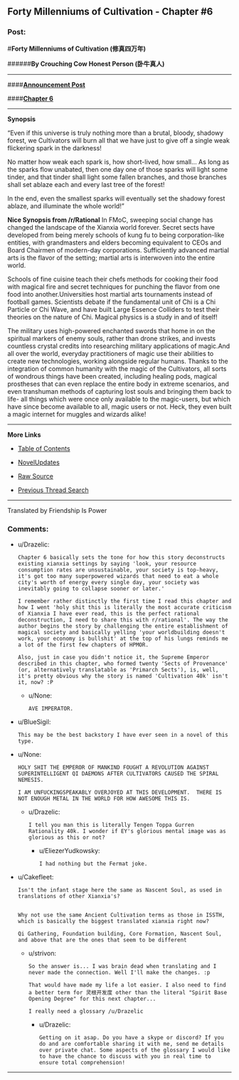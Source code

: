 ## Forty Millenniums of Cultivation - Chapter #6

### Post:

#**Forty Millenniums of Cultivation (修真四万年)**

######**By Crouching Cow Honest Person (卧牛真人)**

***

####**[Announcement Post](https://friendshipispower.wordpress.com/)**

####**[Chapter 6](https://friendshipispower.wordpress.com/2016/10/25/chapter-6-the-great-dark-age/)**

***

**Synopsis**

“Even if this universe is truly nothing more than a brutal, bloody, shadowy forest, we Cultivators will burn all that we have just to give off a single weak flickering spark in the darkness!

No matter how weak each spark is, how short-lived, how small… As long as the sparks flow unabated, then one day one of those sparks will light some tinder, and that tinder shall light some fallen branches, and those branches shall set ablaze each and every last tree of the forest!

In the end, even the smallest sparks will eventually set the shadowy forest ablaze, and illuminate the whole world!”

**Nice Synopsis from /r/Rational** In FMoC, sweeping social change has changed the landscape of the Xianxia world forever. Secret sects have developed from being merely schools of kung fu to being corporation-like entities, with grandmasters and elders becoming equivalent to CEOs and Board Chairmen of modern-day corporations. Sufficiently advanced martial arts is the flavor of the setting; martial arts is interwoven into the entire world.

Schools of fine cuisine teach their chefs methods for cooking their food with magical fire and secret techniques for punching the flavor from one food into another.Universities host martial arts tournaments instead of football games. Scientists debate if the fundamental unit of Chi is a Chi Particle or Chi Wave, and have built Large Essence Colliders to test their theories on the nature of Chi. Magical physics is a study in and of itself!

The military uses high-powered enchanted swords that home in on the spiritual markers of enemy souls, rather than drone strikes, and invests countless crystal credits into researching military applications of magic.And all over the world, everyday practitioners of magic use their abilities to create new technologies, working alongside regular humans. Thanks to the integration of common humanity with the magic of the Cultivators, all sorts of wondrous things have been created, including healing pods, magical prostheses that can even replace the entire body in extreme scenarios, and even transhuman methods of capturing lost souls and bringing them back to life- all things which were once only available to the magic-users, but which have since become available to all, magic users or not. Heck, they even built a magic internet for muggles and wizards alike!

***

**More Links**

* [Table of Contents](https://friendshipispower.wordpress.com/category/forty-millenniums-of-cultivation-chapters/)

* [NovelUpdates](http://www.novelupdates.com/series/forty-millenniums-of-cultivation/)

* [Raw Source](http://read.qidian.com/BookReader/GrhBjciXhoI1.aspx)

* [Previous Thread Search](https://www.reddit.com/r/noveltranslations/search?q=title%3AForty+Millenniums+of+Cultivation+flair%3Acn&restrict_sr=on&sort=new&t=all)

***

Translated by Friendship Is Power

### Comments:

- u/Drazelic:
  ```
  Chapter 6 basically sets the tone for how this story deconstructs existing xianxia settings by saying 'look, your resource consumption rates are unsustainable, your society is top-heavy, it's got too many superpowered wizards that need to eat a whole city's worth of energy every single day, your society was inevitably going to collapse sooner or later.' 

  I remember rather distinctly the first time I read this chapter and how I went 'holy shit this is literally the most accurate criticism of Xianxia I have ever read, this is the perfect rational deconstruction, I need to share this with r/rational'. The way the author begins the story by challenging the entire establishment of magical society and basically yelling 'your worldbuilding doesn't work, your economy is bullshit' at the top of his lungs reminds me a lot of the first few chapters of HPMOR.

  Also, just in case you didn't notice it, the Supreme Emperor described in this chapter, who formed twenty 'Sects of Provenance' (or, alternatively translatable as 'Primarch Sects'), is, well, it's pretty obvious why the story is named 'Cultivation 40k' isn't it, now? :P
  ```

  - u/None:
    ```
    AVE IMPERATOR.
    ```

- u/BlueSigil:
  ```
  This may be the best backstory I have ever seen in a novel of this type.
  ```

- u/None:
  ```
  HOLY SHIT THE EMPEROR OF MANKIND FOUGHT A REVOLUTION AGAINST SUPERINTELLIGENT QI DAEMONS AFTER CULTIVATORS CAUSED THE SPIRAL NEMESIS.

  I AM UNFUCKINGSPEAKABLY OVERJOYED AT THIS DEVELOPMENT.  THERE IS NOT ENOUGH METAL IN THE WORLD FOR HOW AWESOME THIS IS.
  ```

  - u/Drazelic:
    ```
    I tell you man this is literally Tengen Toppa Gurren Rationality 40k. I wonder if EY's glorious mental image was as glorious as this or not?
    ```

    - u/EliezerYudkowsky:
      ```
      I had nothing but the Fermat joke.
      ```

- u/Cakefleet:
  ```
  Isn't the infant stage here the same as Nascent Soul, as used in translations of other Xianxia's?


  Why not use the same Ancient Cultivation terms as those in ISSTH, which is basically the biggest translated xianxia right now?

  Qi Gathering, Foundation building, Core Formation, Nascent Soul, and above that are the ones that seem to be different
  ```

  - u/strivon:
    ```
    So the answer is... I was brain dead when translating and I never made the connection. Well I'll make the changes. :p

    That would have made my life a lot easier. I also need to find a better term for 灵根开发度 other than the literal "Spirit Base Opening Degree" for this next chapter...

    I really need a glossary /u/Drazelic
    ```

    - u/Drazelic:
      ```
      Getting on it asap. Do you have a skype or discord? If you do and are comfortable sharing it with me, send me details over private chat. Some aspects of the glossary I would like to have the chance to discuss with you in real time to ensure total comprehension!
      ```

---

